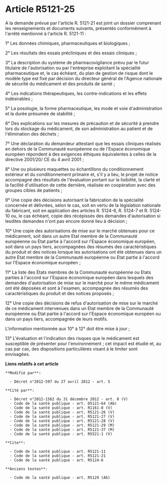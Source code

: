 # Article R5121-25

A la demande prévue par l'article R. 5121-21 est joint un dossier comprenant les renseignements et documents suivants,
présentés conformément à l'arrêté mentionné à l'article R. 5121-11 : 

1° Les données chimiques, pharmaceutiques et biologiques ; 

2° Les résultats des essais précliniques et des essais cliniques ; 

3° La description du système de pharmacovigilance prévu par le futur titulaire de l'autorisation ou par l'entreprise
exploitant la spécialité pharmaceutique et, le cas échéant, du plan de gestion de risque dont le modèle type est fixé par
décision du directeur général de l'Agence nationale de sécurité du médicament et des produits de santé ; 

4° Les indications thérapeutiques, les contre-indications et les effets indésirables ; 

5° La posologie, la forme pharmaceutique, les mode et voie d'administration et la durée présumée de stabilité ; 

6° Des explications sur les mesures de précaution et de sécurité à prendre lors du stockage du médicament, de son
administration au patient et de l'élimination des déchets ; 

7° Une déclaration du demandeur attestant que les essais cliniques réalisés en dehors de la Communauté européenne ou de
l'Espace économique européen répondent à des exigences éthiques équivalentes à celles de la directive 2001/20/ CE du 4 avril
2001 ; 

8° Une ou plusieurs maquettes ou échantillons du conditionnement extérieur et du conditionnement primaire et, s'il y a lieu,
le projet de notice accompagné des résultats de l'évaluation portant sur la lisibilité, la clarté et la facilité
d'utilisation de cette dernière, réalisée en coopération avec des groupes cibles de patients ; 

9° Une copie des décisions autorisant la fabrication de la spécialité concernée et délivrées, selon le cas, soit en vertu de
la législation nationale du fabricant, soit en application des articles R. 5124-6, R. 5124-7 et R. 5124-10 ou, le cas
échéant, copie des récépissés des demandes d'autorisation si lesdites demandes n'ont pas encore donné lieu à décision ; 

10° Une copie des autorisations de mise sur le marché obtenues pour ce médicament, soit dans un autre Etat membre de la
Communauté européenne ou Etat partie à l'accord sur l'Espace économique européen, soit dans un pays tiers, accompagnées des
résumés des caractéristiques du produit et des notices lorsque les autorisations ont été obtenues dans un autre Etat membre
de la Communauté européenne ou Etat partie à l'accord sur l'Espace économique européen ; 

11° La liste des Etats membres de la Communauté européenne ou Etats parties à l'accord sur l'Espace économique européen dans
lesquels des demandes d'autorisation de mise sur le marché pour le même médicament ont été déposées et sont à l'examen,
accompagnée des résumés des caractéristiques du produit et des notices proposés ; 

12° Une copie des décisions de refus d'autorisation de mise sur le marché de ce médicament intervenues dans un Etat membre de
la Communauté européenne ou Etat partie à l'accord sur l'Espace économique européen ou dans un pays tiers, accompagnée de
leurs motifs. 

L'information mentionnée aux 10° à 12° doit être mise à jour ; 

13° L'évaluation et l'indication des risques que le médicament est susceptible de présenter pour l'environnement ; cet impact
est étudié et, au cas par cas, des dispositions particulières visant à le limiter sont envisagées.

**Liens relatifs à cet article**

	**Modifié par**:

	  - Décret n°2012-597 du 27 avril 2012 - art. 5

	**Cité par**:

	  - Décret n°2012-1562 du 31 décembre 2012 - art. 8 (V)
	  - Code de la santé publique - art. D5121-64 (Ab)
	  - Code de la santé publique - art. R1161-8 (V)
	  - Code de la santé publique - art. R5121-26 (V)
	  - Code de la santé publique - art. R5121-27 (V)
	  - Code de la santé publique - art. R5121-28 (V)
	  - Code de la santé publique - art. R5121-29 (M)
	  - Code de la santé publique - art. R5121-37 (M)
	  - Code de la santé publique - art. R5521-1 (V)

	**Cite**:

	  - Code de la santé publique - art. R5121-11
	  - Code de la santé publique - art. R5121-21
	  - Code de la santé publique - art. R5124-6

	**Anciens textes**:

	  - Code de la santé publique - art. R5129 (Ab)
